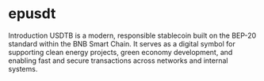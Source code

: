 # epusdt
Introduction USDTB is a modern, responsible stablecoin built on the BEP-20 standard within the BNB Smart Chain. It serves as a digital symbol for supporting clean energy projects, green economy development, and enabling fast and secure transactions across networks and internal systems.
